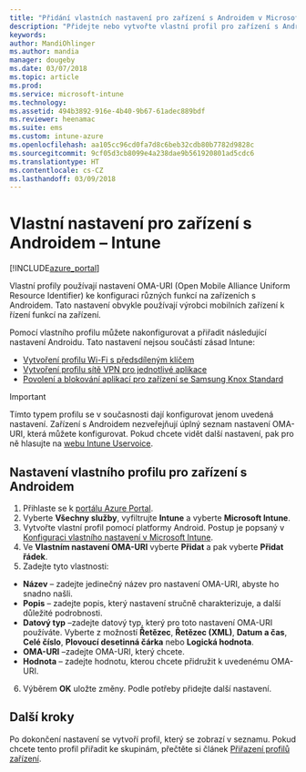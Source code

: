 ```yaml
---
title: "Přidání vlastních nastavení pro zařízení s Androidem v Microsoft Intune – Azure | Microsoft Docs"
description: "Přidejte nebo vytvořte vlastní profil pro zařízení s Androidem k vytvoření profilu Wi-Fi s předsdíleným klíčem, vytvoření profilu sítě VPN pro jednotlivé aplikace nebo povolení/blokování aplikací pro zařízení se Samsung Knox Standard v Microsoft Intune"
keywords: 
author: MandiOhlinger
ms.author: mandia
manager: dougeby
ms.date: 03/07/2018
ms.topic: article
ms.prod: 
ms.service: microsoft-intune
ms.technology: 
ms.assetid: 494b3892-916e-4b40-9b67-61adec889bdf
ms.reviewer: heenamac
ms.suite: ems
ms.custom: intune-azure
ms.openlocfilehash: aa105cc96cd0fa7d8c6beb32cdb80b7782d9828c
ms.sourcegitcommit: 9cf05d3cb8099e4a238dae9b561920801ad5cdc6
ms.translationtype: HT
ms.contentlocale: cs-CZ
ms.lasthandoff: 03/09/2018
---
```

# <a name="custom-settings-for-android-devices---intune"></a>Vlastní nastavení pro zařízení s Androidem – Intune

[!INCLUDE[azure_portal](./includes/azure_portal.md)]

Vlastní profily používají nastavení OMA-URI (Open Mobile Alliance Uniform Resource Identifier) ke konfiguraci různých funkcí na zařízeních s Androidem. Tato nastavení obvykle používají výrobci mobilních zařízení k řízení funkcí na zařízení.

Pomocí vlastního profilu můžete nakonfigurovat a přiřadit následující nastavení Androidu. Tato nastavení nejsou součástí zásad Intune:

- [Vytvoření profilu Wi-Fi s předsdíleným klíčem](/intune/wi-fi-profile-shared-key)
- [Vytvoření profilu sítě VPN pro jednotlivé aplikace](/intune/android-pulse-secure-per-app-vpn)
- [Povolení a blokování aplikací pro zařízení se Samsung Knox Standard](/intune/samsung-knox-apps-allow-block)

>[!IMPORTANT]
> Tímto typem profilu se v současnosti dají konfigurovat jenom uvedená nastavení. Zařízení s Androidem nezveřejňují úplný seznam nastavení OMA-URI, která můžete konfigurovat. Pokud chcete vidět další nastavení, pak pro ně hlasujte na [webu Intune Uservoice](https://microsoftintune.uservoice.com/forums/291681-ideas).

## <a name="custom-profile-settings-for-android-devices"></a>Nastavení vlastního profilu pro zařízení s Androidem

1. Přihlaste se k [portálu Azure Portal](https://portal.azure.com). 
2. Vyberte **Všechny služby**, vyfiltrujte **Intune** a vyberte **Microsoft Intune**.
3. Vytvořte vlastní profil pomocí platformy Android. Postup je popsaný v [Konfiguraci vlastního nastavení v Microsoft Intune](custom-settings-configure.md).
4. Ve **Vlastním nastavení OMA-URI** vyberte **Přidat** a pak vyberte **Přidat řádek**.
5. Zadejte tyto vlastnosti:

  - **Název** – zadejte jedinečný název pro nastavení OMA-URI, abyste ho snadno našli.
  - **Popis** – zadejte popis, který nastavení stručně charakterizuje, a další důležité podrobnosti.
  - **Datový typ** –zadejte datový typ, který pro toto nastavení OMA-URI používáte. Vyberte z možností **Řetězec**, **Řetězec (XML)**, **Datum a čas**, **Celé číslo**, **Plovoucí desetinná čárka** nebo **Logická hodnota**.
  - **OMA-URI** –zadejte OMA-URI, který chcete.
  - **Hodnota** – zadejte hodnotu, kterou chcete přidružit k uvedenému OMA-URI.

6. Výběrem **OK** uložte změny. Podle potřeby přidejte další nastavení.

## <a name="next-steps"></a>Další kroky

Po dokončení nastavení se vytvoří profil, který se zobrazí v seznamu. Pokud chcete tento profil přiřadit ke skupinám, přečtěte si článek [Přiřazení profilů zařízení](device-profile-assign.md).
